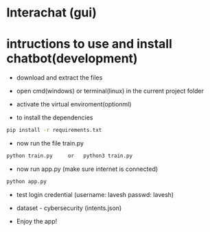 # Interachat (gui)

# intructions to use and install chatbot(development)

- download and extract the files
- open cmd(windows) or terminal(linux) in the current project folder
- activate the virtual enviroment(optionml)


- to install the dependencies
```bash
pip install -r requirements.txt
```

- now run the file train.py

```bash
python train.py     or   python3 train.py
```

- now run app.py (make sure internet is connected)

```bash
python app.py
```
- test login credential (username: lavesh passwd: lavesh)
- dataset - cybersecurity (intents.json)

- Enjoy the app!
